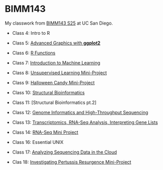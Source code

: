 # BIMM143
My classwork from [BIMM143 S25](https://bioboot.github.io/bimm143_S25/) at UC San Diego. 

- Class 4: Intro to R

- Class 5: [Advanced Graphics with **ggplot2**](https://github.com/baldingbonsai/bimm143_github/blob/main/class05/class05.md)

- Class 6: [R Functions](https://github.com/baldingbonsai/bimm143_github/blob/main/class06/class06.md)

- Class 7: [Introduction to Machine Learning](https://github.com/baldingbonsai/bimm143_github/blob/main/class07/class07.md)

- Class 8: [Unsupervised Learning Mini-Project](https://github.com/baldingbonsai/bimm143_github/blob/main/class08_mini_project/class08.md)

- Class 9: [Halloween Candy Mini-Project](https://github.com/baldingbonsai/bimm143_github/blob/main/class09/class09.md)

- Class 10: [Structural Bioinformatics]([class10.md](https://github.com/baldingbonsai/bimm143_github/blob/main/class10/class10.md))

- Class 11: [Structural Bioinformatics pt.2]

- Class 12: [Genome Informatics and High-Throughput Sequencing](https://github.com/baldingbonsai/bimm143_github/blob/main/class12/class12.md)

- Class 13: [Transcriptomics, RNA-Seq Analysis, Interpreting Gene Lists](https://github.com/baldingbonsai/bimm143_github/blob/main/class13/class13.md)

- Class 14: [RNA-Seq Mini Project](https://github.com/baldingbonsai/bimm143_github/blob/main/class14/class14.md)

- Class 16: Essential UNIX

- Class 17: [Analyzing Sequencing Data in the Cloud](https://github.com/baldingbonsai/bimm143_github/blob/main/class17/class17.md)

- Clas 18: [Investigating Pertussis Resurgence Mini-Project](https://github.com/baldingbonsai/bimm143_github/tree/main/class18)
